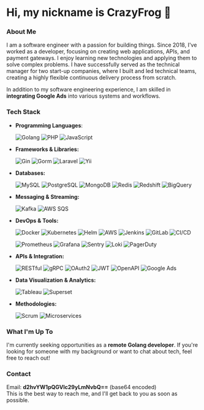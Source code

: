 # Hi, my nickname is CrazyFrog 👋

### About Me

I am a software engineer with a passion for building things. Since 2018, I've worked as a developer, focusing on creating web applications, APIs, and payment gateways. I enjoy learning new technologies and applying them to solve complex problems. I have successfully served as the technical manager for two start-up companies, where I built and led technical teams, creating a highly flexible continuous delivery process from scratch.

In addition to my software engineering experience, I am skilled in **integrating Google Ads** into various systems and workflows.

### Tech Stack

- **Programming Languages**:

  ![Golang](https://img.shields.io/badge/-Golang-00ADD8?logo=go&logoColor=white) ![PHP](https://img.shields.io/badge/-PHP-777BB4?logo=php&logoColor=white) ![JavaScript](https://img.shields.io/badge/-JavaScript-F7DF1E?logo=javascript&logoColor=black)

- **Frameworks & Libraries:**

  ![Gin](https://img.shields.io/badge/-Gin-00ADD8?logo=go&logoColor=white) ![Gorm](https://img.shields.io/badge/-Gorm-00ADD8?logo=go&logoColor=white) ![Laravel](https://img.shields.io/badge/-Laravel-FF2D20?logo=laravel&logoColor=white) ![Yii](https://img.shields.io/badge/-Yii-4F5B93?logo=yii&logoColor=white)

- **Databases:**

  ![MySQL](https://img.shields.io/badge/-MySQL-4479A1?logo=mysql&logoColor=white) ![PostgreSQL](https://img.shields.io/badge/-PostgreSQL-336791?logo=postgresql&logoColor=white) ![MongoDB](https://img.shields.io/badge/-MongoDB-47A248?logo=mongodb&logoColor=white) ![Redis](https://img.shields.io/badge/-Redis-DC382D?logo=redis&logoColor=white) ![Redshift](https://img.shields.io/badge/-Redshift-4053D6?logo=amazon-redshift&logoColor=white) ![BigQuery](https://img.shields.io/badge/-BigQuery-4285F4?logo=google-cloud&logoColor=white)

- **Messaging & Streaming:**

  ![Kafka](https://img.shields.io/badge/-Kafka-231F20?logo=apache-kafka&logoColor=white) ![AWS SQS](https://img.shields.io/badge/-AWS_SQS-232F3E?logo=amazon-sqs&logoColor=white)

- **DevOps & Tools:**

  ![Docker](https://img.shields.io/badge/-Docker-2496ED?logo=docker&logoColor=white) ![Kubernetes](https://img.shields.io/badge/-Kubernetes-326CE5?logo=kubernetes&logoColor=white) ![Helm](https://img.shields.io/badge/-Helm-0F1689?logo=helm&logoColor=white) ![AWS](https://img.shields.io/badge/-AWS-232F3E?logo=amazon-aws&logoColor=white) ![Jenkins](https://img.shields.io/badge/-Jenkins-D24939?logo=jenkins&logoColor=white) ![GitLab](https://img.shields.io/badge/-GitLab-FC6D26?logo=gitlab&logoColor=white) ![CI/CD](https://img.shields.io/badge/-CI/CD-8A2BE2)

  ![Prometheus](https://img.shields.io/badge/-Prometheus-E6522C?logo=prometheus&logoColor=white) ![Grafana](https://img.shields.io/badge/-Grafana-F46800?logo=grafana&logoColor=white) ![Sentry](https://img.shields.io/badge/-Sentry-362D59?logo=sentry&logoColor=white) ![Loki](https://img.shields.io/badge/-Loki-00BBD6?logo=loki&logoColor=white) ![PagerDuty](https://img.shields.io/badge/-PagerDuty-006400?logo=pagerduty&logoColor=white)

- **APIs & Integration:**

  ![RESTful](https://img.shields.io/badge/-RESTful-00599C?logo=api&logoColor=white) ![gRPC](https://img.shields.io/badge/-gRPC-4285F4?logo=grpc&logoColor=white) ![OAuth2](https://img.shields.io/badge/-OAuth2-1E90FF?logo=oauth&logoColor=white) ![JWT](https://img.shields.io/badge/-JWT-000000?logo=json-web-tokens&logoColor=white) ![OpenAPI](https://img.shields.io/badge/-OpenAPI-6BA539?logo=openapi-initiative&logoColor=white) ![Google Ads](https://img.shields.io/badge/-Google_Ads-4285F4?logo=google-ads&logoColor=white)

- **Data Visualization & Analytics:**

  ![Tableau](https://img.shields.io/badge/-Tableau-E97627?logo=tableau&logoColor=white) ![Superset](https://img.shields.io/badge/-Superset-3A3A3A?logo=apache-superset&logoColor=white)

- **Methodologies:**

  ![Scrum](https://img.shields.io/badge/-Scrum-6DB33F?logo=scrumalliance&logoColor=white) ![Microservices](https://img.shields.io/badge/-Microservices-FF4B4B?logo=microservices&logoColor=white)


### What I'm Up To

I'm currently seeking opportunities as a **remote Golang developer**. If you're looking for someone with my background or want to chat about tech, feel free to reach out!

### Contact

Email: **d2hvYW1pQGVlc29yLmNvbQ==** (base64 encoded)  
This is the best way to reach me, and I'll get back to you as soon as possible.
